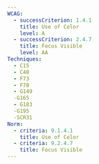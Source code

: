 ```yaml
---
WCAG:
  - successCriterion: 1.4.1
    title: Use of Color
    level: A
  - successCriterion: 2.4.7
    title: Focus Visible
    level: AA
Techniques:
  - C15
  - C40
  - F73
  - F78
  - G149
  -G165
  - G183
  -G195
  -SCR31
Norm:
  - criteria: 9.1.4.1
    title: Use of Color
  - criteria: 9.2.4.7
    title: Focus Visible
---
```

